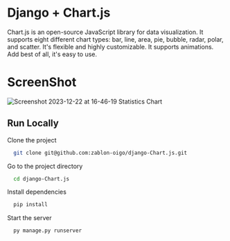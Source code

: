 # Django + Chart.js
Chart.js is an open-source JavaScript library for data visualization. It supports eight different chart types: bar, line, area, pie, bubble, radar, polar, and scatter. It's flexible and highly customizable. It supports animations. Add best of all, it's easy to use.

# ScreenShot
![Screenshot 2023-12-22 at 16-46-19 Statistics Chart](https://github.com/zablon-oigo/django-Chart.js/assets/143833326/b74fd07b-ab7d-458e-b913-178d97825b6d)
## Run Locally

Clone the project

```bash
  git clone git@github.com:zablon-oigo/django-Chart.js.git
```

Go to the project directory

```bash
  cd django-Chart.js
```

Install dependencies

```bash
  pip install
```

Start the server

```bash
  py manage.py runserver
```
